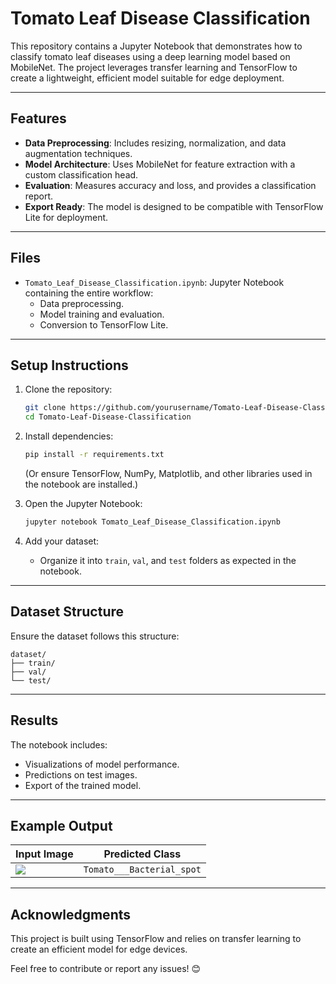 
# Tomato Leaf Disease Classification

This repository contains a Jupyter Notebook that demonstrates how to classify tomato leaf diseases using a deep learning model based on MobileNet. The project leverages transfer learning and TensorFlow to create a lightweight, efficient model suitable for edge deployment.

---

## Features
- **Data Preprocessing**: Includes resizing, normalization, and data augmentation techniques.
- **Model Architecture**: Uses MobileNet for feature extraction with a custom classification head.
- **Evaluation**: Measures accuracy and loss, and provides a classification report.
- **Export Ready**: The model is designed to be compatible with TensorFlow Lite for deployment.

---

## Files
- `Tomato_Leaf_Disease_Classification.ipynb`: Jupyter Notebook containing the entire workflow:
  - Data preprocessing.
  - Model training and evaluation.
  - Conversion to TensorFlow Lite.

---

## Setup Instructions
1. Clone the repository:
   ```bash
   git clone https://github.com/yourusername/Tomato-Leaf-Disease-Classification.git
   cd Tomato-Leaf-Disease-Classification
   ```

2. Install dependencies:
   ```bash
   pip install -r requirements.txt
   ```
   (Or ensure TensorFlow, NumPy, Matplotlib, and other libraries used in the notebook are installed.)

3. Open the Jupyter Notebook:
   ```bash
   jupyter notebook Tomato_Leaf_Disease_Classification.ipynb
   ```

4. Add your dataset:
   - Organize it into `train`, `val`, and `test` folders as expected in the notebook.

---

## Dataset Structure
Ensure the dataset follows this structure:
```
dataset/
├── train/
├── val/
└── test/
```

---

## Results
The notebook includes:
- Visualizations of model performance.
- Predictions on test images.
- Export of the trained model.

---

## Example Output
| Input Image         | Predicted Class           |
|---------------------|---------------------------|
| ![](https://github.com/1adarshkv9/tomatoleafdisease/blob/main/download.png) | `Tomato___Bacterial_spot` |

---

## Acknowledgments
This project is built using TensorFlow and relies on transfer learning to create an efficient model for edge devices. 

Feel free to contribute or report any issues! 😊
